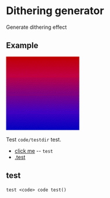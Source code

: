 Dithering generator
=============

Generate dithering effect

Example
-------
![alt tag](https://raw.githubusercontent.com/Tizzio/dithergen/master/misc/example.png)

Test `code/testdir` test.

* [click me](http://google.com) -- `test` 
* [.test](http://google.com)

test
-----------

    test <code> code test()
